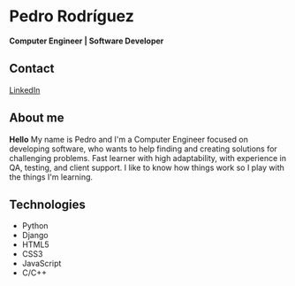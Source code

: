 # Pedro Rodríguez
**Computer Engineer | Software Developer**
## Contact
<a href="www.linkedin.com/in/pedro-rodriguez06">LinkedIn</a>
## About me
**Hello**
My name is Pedro and I'm a Computer Engineer focused on developing software, who wants to help finding and creating solutions for challenging problems.
Fast learner with high adaptability, with experience in QA, testing, and client support.
I like to know how things work so I play with the things I'm learning.
## Technologies
- Python
- Django
- HTML5
- CSS3
- JavaScript
- C/C++
